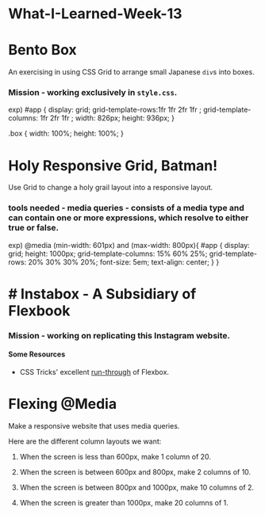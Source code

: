 # What-I-Learned-Week-13

# Bento Box

An exercising in using CSS Grid to arrange small Japanese `div`s into boxes.

### Mission - working exclusively in `style.css`.

exp) #app {
  display: grid;
  grid-template-rows:1fr 1fr 2fr 1fr ;
  grid-template-columns: 1fr 2fr 1fr ;
  width: 826px;
  height: 936px;
}

.box {
  width: 100%;
  height: 100%;
}


# Holy Responsive Grid, Batman!

Use Grid to change a holy grail layout into a responsive layout.

### tools needed - media queries - consists of a media type and can contain one or more expressions, which resolve to either true or false.

exp) @media (min-width: 601px) and (max-width: 800px){
  #app {
    display: grid;
    height: 1000px;
    grid-template-columns: 15% 60% 25%;
    grid-template-rows: 20% 30% 30% 20%;
    font-size: 5em;
    text-align: center;
  }
}


# # Instabox - A Subsidiary of Flexbook

### Mission - working on replicating this Instagram website.

#### Some Resources

* CSS Tricks' excellent [run-through](https://css-tricks.com/snippets/css/a-guide-to-flexbox/) of Flexbox. 


# Flexing @Media

Make a responsive website that uses media queries. 

Here are the different column layouts we want:

1. When the screen is less than 600px, make 1 column of 20.

2. When the screen is between 600px and 800px, make 2 columns of 10.

3. When the screen is between 800px and 1000px, make 10 columns of 2.

4. When the screen is greater than 1000px, make 20 columns of 1.

